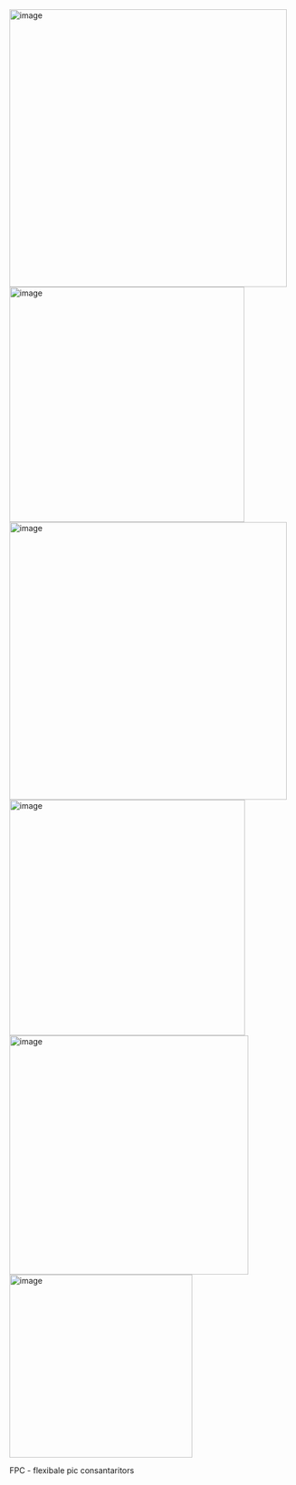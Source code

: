 <img width="490" alt="image" src="https://github.com/user-attachments/assets/47481dcd-e8cd-4e04-bb6c-a5843454ee9f">


<img width="415" alt="image" src="https://github.com/user-attachments/assets/db99bb0c-8482-4bea-bbd4-d10746c00968">

<img width="490" alt="image" src="https://github.com/user-attachments/assets/c83f8845-9e7d-456f-95bb-9ceb9654d2ed">

<img width="416" alt="image" src="https://github.com/user-attachments/assets/c4d48e6f-de47-4359-9da8-a552a87bed01">

<img width="422" alt="image" src="https://github.com/user-attachments/assets/9453a826-c3ee-4217-8155-9d9df22c29ff">

<img width="323" alt="image" src="https://github.com/user-attachments/assets/3a8b070b-ec2a-4be6-bd8f-99f776a6ce3c">

FPC - flexibale pic consantaritors 
